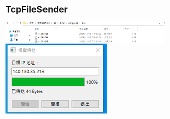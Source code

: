 # TcpFileSender
![Description text](https://github.com/akafroggy/TcpFileServer/blob/main/41243249.png)
![Description text](https://github.com/akafroggy/TcpFileServer/blob/main/Screenshot%202024-11-18%20161928.png)
